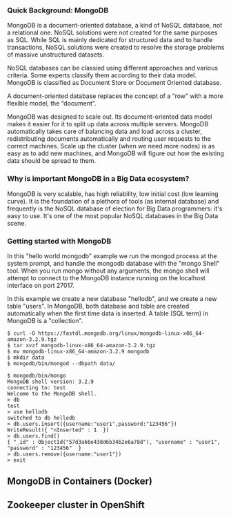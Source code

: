 ### Quick Background: MongoDB

MongoDB is a document-oriented database, a kind of NoSQL database, not a
relational one. NoSQL solutions were not created for the same purposes as SQL.
While SQL is mainly dedicated for structured data and to handle transactions,
NoSQL solutions were created to resolve the storage problems of massive
unstructured datasets.

NoSQL databases can be classied using different approaches and various criteria.
Some experts classify them according to their data model. MongoDB is
classified as Document Store or Document Oriented database.

A document-oriented database replaces the concept of a “row” with a more
flexible model, the “document”.

MongoDB was designed to scale out. Its document-oriented data model makes it 
easier for it to split up data across multiple servers. MongoDB automatically 
takes care of balancing data and load across a cluster, redistributing 
documents automatically and routing user requests to the correct machines.
Scale up the cluster (when we need more nodes) is as easy as to add new machines,
and MongoDB will figure out how the existing data should be spread to them.

### Why is important MongoDB in a Big Data ecosystem?

MongoDB is very scalable, has high reliability, low initial cost (low learning
curve). It is the foundation of a plethora of tools (as internal database) and
frequently is the NoSQL database of election for Big Data programmers: it's easy
to use. It's one of the most popular NoSQL databases in the Big Data scene.

### Getting started with MongoDB

In this "hello world mongodb" example we run the mongod process at the
system prompt, and handle the mongodb database with the "mongo Shell" tool.
When you run mongo without any arguments, the mongo shell will attempt to
connect to the MongoDB instance running on the localhost interface on port
27017.

In this example we create a new database "hellodb", and we create a new table
"users". In MongoDB, both database and table are created automatically when the
first time data is inserted. A table (SQL term) in MongoDB is a "collection".

``````
$ curl -O https://fastdl.mongodb.org/linux/mongodb-linux-x86_64-amazon-3.2.9.tgz
$ tar xvzf mongodb-linux-x86_64-amazon-3.2.9.tgz
$ mv mongodb-linux-x86_64-amazon-3.2.9 mongodb
$ mkdir data
$ mongodb/bin/mongod --dbpath data/

$ mongodb/bin/mongo
MongoDB shell version: 3.2.9
connecting to: test
Welcome to the MongoDB shell.
> db
test
> use hellodb
switched to db hellodb
> db.users.insert({username:"user1",password:"123456"})
WriteResult({ "nInserted" : 1  })
> db.users.find()
{ "_id" : ObjectId("57d3a66e438d6b34b2e6a78d"), "username" : "user1", "password" : "123456"  }
> db.users.remove({username:"user1"})
> exit
``````

## MongoDB in Containers (Docker)

## Zookeeper cluster in OpenShift
